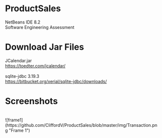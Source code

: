 # ProductSales
NetBeans IDE 8.2</br>
Software Engineering Assessment 

# Download Jar Files
JCalendar.jar
</br> 
https://toedter.com/jcalendar/
</br> </br> 
sqlite-jdbc 3.19.3
</br> 
https://bitbucket.org/xerial/sqlite-jdbc/downloads/

# Screenshots
</br>
![frame1](https://github.com/CliffordV/ProductSales/blob/master/img/Transaction.png "Frame 1")

